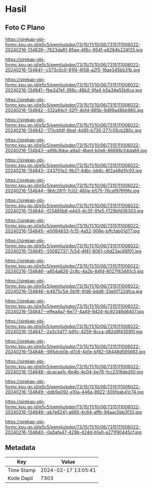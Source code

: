 # Hasil

## Foto C Plano

https://sirekap-obj-formc.kpu.go.id/e5c5/pemilu/pdpr/73/15/11/10/06/7315111006022-20240216-134839--7823da81-85ee-4f6c-954f-e6284b224f25.jpg

https://sirekap-obj-formc.kpu.go.id/e5c5/pemilu/pdpr/73/15/11/10/06/7315111006022-20240216-134841--c573c0c0-91f4-4f08-a2f5-16ae345bb31b.jpg

https://sirekap-obj-formc.kpu.go.id/e5c5/pemilu/pdpr/73/15/11/10/06/7315111006022-20240216-134841--fbe2d7ef-368c-46b2-9fa4-b5a34e55b6ca.jpg

https://sirekap-obj-formc.kpu.go.id/e5c5/pemilu/pdpr/73/15/11/10/06/7315111006022-20240216-134842--332a94cf-32f1-4bfd-895b-9d99a48bb980.jpg

https://sirekap-obj-formc.kpu.go.id/e5c5/pemilu/pdpr/73/15/11/10/06/7315111006022-20240216-134842--170cbfdf-6baf-4d95-b735-277c05cb280c.jpg

https://sirekap-obj-formc.kpu.go.id/e5c5/pemilu/pdpr/73/15/11/10/06/7315111006022-20240216-134843--a99b3bba-a9a0-4bed-b0e6-86688c04da66.jpg

https://sirekap-obj-formc.kpu.go.id/e5c5/pemilu/pdpr/73/15/11/10/06/7315111006022-20240216-134843--243701e2-9b21-4dbc-bb6c-8f2a48d1fc93.jpg

https://sirekap-obj-formc.kpu.go.id/e5c5/pemilu/pdpr/73/15/11/10/06/7315111006022-20240216-134844--9bfc2811-7c02-460e-b575-76caf976f9fe.jpg

https://sirekap-obj-formc.kpu.go.id/e5c5/pemilu/pdpr/73/15/11/10/06/7315111006022-20240216-134844--f25485b8-e4d3-4c35-91e5-f729bfd36303.jpg

https://sirekap-obj-formc.kpu.go.id/e5c5/pemilu/pdpr/73/15/11/10/06/7315111006022-20240216-134845--e0084833-fc15-4a52-906e-bffcfab01d77.jpg

https://sirekap-obj-formc.kpu.go.id/e5c5/pemilu/pdpr/73/15/11/10/06/7315111006022-20240216-134845--55082737-7c54-4f41-8061-c6d23ac68f01.jpg

https://sirekap-obj-formc.kpu.go.id/e5c5/pemilu/pdpr/73/15/11/10/06/7315111006022-20240216-134846--a854a826-2c8c-4a2b-84fd-8027f43481c5.jpg

https://sirekap-obj-formc.kpu.go.id/e5c5/pemilu/pdpr/73/15/11/10/06/7315111006022-20240216-134846--b4875c5d-5bf9-4fd6-bdd6-33e0f722dfca.jpg

https://sirekap-obj-formc.kpu.go.id/e5c5/pemilu/pdpr/73/15/11/10/06/7315111006022-20240216-134847--effea4a7-6e77-4a49-9424-6c92346d8407.jpg

https://sirekap-obj-formc.kpu.go.id/e5c5/pemilu/pdpr/73/15/11/10/06/7315111006022-20240216-134847--2a3c5d77-b91c-4259-8cca-d82d9f43595f.jpg

https://sirekap-obj-formc.kpu.go.id/e5c5/pemilu/pdpr/73/15/11/10/06/7315111006022-20240216-134848--995dcb0b-d7c6-4d1e-bf82-08448d595683.jpg

https://sirekap-obj-formc.kpu.go.id/e5c5/pemilu/pdpr/73/15/11/10/06/7315111006022-20240216-134848--dcacaa1c-6e4b-4c04-be76-1cc2316ded50.jpg

https://sirekap-obj-formc.kpu.go.id/e5c5/pemilu/pdpr/73/15/11/10/06/7315111006022-20240216-134849--ddb9a092-e10a-446a-8922-300feab41c74.jpg

https://sirekap-obj-formc.kpu.go.id/e5c5/pemilu/pdpr/73/15/11/10/06/7315111006022-20240216-134849--ab7e6241-a685-4c64-affb-94aac5bb3f20.jpg

https://sirekap-obj-formc.kpu.go.id/e5c5/pemilu/pdpr/73/15/11/10/06/7315111006022-20240216-134840--0a5afa47-429b-424d-b1a0-a271f90445cf.jpg


## Metadata

| Key        | Value               |
| ---------- | ------------------- |
| Time Stamp | 2024-02-17 13:05:41 |
| Kode Dapil | 7303                |



